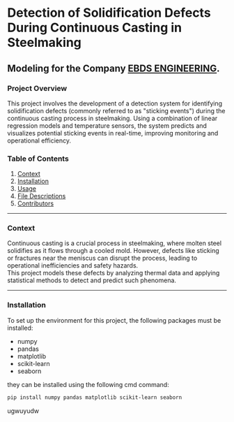# Detection of Solidification Defects During Continuous Casting in Steelmaking  
## Modeling for the Company [EBDS ENGINEERING](http://www.ebds-engineering.com/home).


### Project Overview  
This project involves the development of a detection system for identifying solidification defects (commonly referred to as "sticking events") during the continuous casting process in steelmaking. Using a combination of linear regression models and temperature sensors, the system predicts and visualizes potential sticking events in real-time, improving monitoring and operational efficiency.

### Table of Contents  
1. [Context](#context)  
2. [Installation](#installation)  
3. [Usage](#usage)  
4. [File Descriptions](#file-descriptions)  
5. [Contributors](#contributors)  

---

### Context  
Continuous casting is a crucial process in steelmaking, where molten steel solidifies as it flows through a cooled mold. However, defects like sticking or fractures near the meniscus can disrupt the process, leading to operational inefficiencies and safety hazards.  
This project models these defects by analyzing thermal data and applying statistical methods to detect and predict such phenomena.

---

### Installation  
To set up the environment for this project, the following packages must be installed:  
* numpy
* pandas
* matplotlib
* scikit-learn
* seaborn

they can be installed using the following cmd command:
```bash
pip install numpy pandas matplotlib scikit-learn seaborn
```

ugwuyudw

